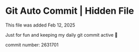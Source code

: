 # Git Auto Commit | Hidden File

This file was added Feb 12, 2025

Just for fun and keeping my daily git commit active 🤪

commit number: 2631701
